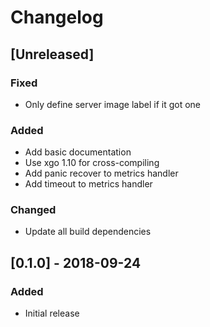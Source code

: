 # Changelog

## [Unreleased]

### Fixed

* Only define server image label if it got one

### Added

* Add basic documentation
* Use xgo 1.10 for cross-compiling
* Add panic recover to metrics handler
* Add timeout to metrics handler

### Changed

* Update all build dependencies

## [0.1.0] - 2018-09-24

### Added

* Initial release
